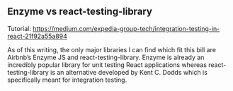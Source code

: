 ## Enzyme vs react-testing-library

Tutorial: https://medium.com/expedia-group-tech/integration-testing-in-react-21f92a55a894

As of this writing, the only major libraries I can find which fit this bill are Airbnb’s Enzyme JS and 
react-testing-library. Enzyme is already an incredibly popular library for unit testing React applications whereas 
react-testing-library is an alternative developed by Kent C. Dodds which is specifically meant for integration testing.


